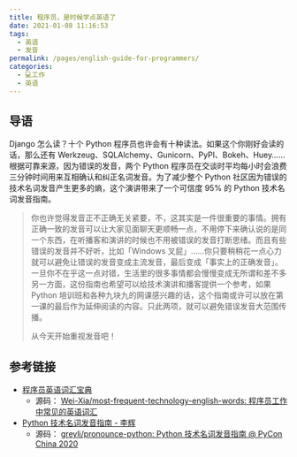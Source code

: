 ```yaml
---
title: 程序员，是时候学点英语了
date: 2021-01-08 11:16:53
tags: 
  - 英语
  - 发音
permalink: /pages/english-guide-for-programmers/
categories: 
  - 💻工作
  - 英语
---
```

## 导语

Django 怎么读？十个 Python 程序员也许会有十种读法。如果这个你刚好会读的话，那么还有 Werkzeug、SQLAlchemy、Gunicorn、PyPI、Bokeh、Huey…… 根据可靠来源，因为错误的发音，两个 Python 程序员在交谈时平均每小时会浪费三分钟时间用来互相确认和纠正名词发音。为了减少整个 Python 社区因为错误的技术名词发音产生更多的熵，这个演讲带来了一个可信度 95% 的 Python 技术名词发音指南。

> 你也许觉得发音正不正确无关紧要，不，这其实是一件很重要的事情。拥有正确一致的发音可以让大家见面聊天更顺畅一点，不用停下来确认说的是同一个东西，在听播客和演讲的时候也不用被错误的发音打断思绪。而且有些错误的发音并不好听，比如「Windows 叉屁」……你只要稍稍花一点心力就可以避免让错误的发音变成主流发音，最后变成「事实上的正确发音」。一旦你不在乎这一点对错，生活里的很多事情都会慢慢变成无所谓和差不多另一方面，这份指南也希望可以给技术演讲和播客提供一个参考，如果 Python 培训班和各种九块九的网课感兴趣的话，这个指南或许可以放在第一课的最后作为延伸阅读的内容。只此两项，就可以避免错误发音大范围传播。
> 
> 从今天开始重视发音吧！

## 参考链接

- [程序员英语词汇宝典](https://learn-english.dev/)
    - 源码： [Wei-Xia/most-frequent-technology-english-words: 程序员工作中常见的英语词汇](https://github.com/Wei-Xia/most-frequent-technology-english-words)
- [Python 技术名词发音指南 - 李辉](https://greyli.com/pronounce-python/)
    - 源码： [greyli/pronounce-python: Python 技术名词发音指南 @ PyCon China 2020](https://github.com/greyli/pronounce-python)